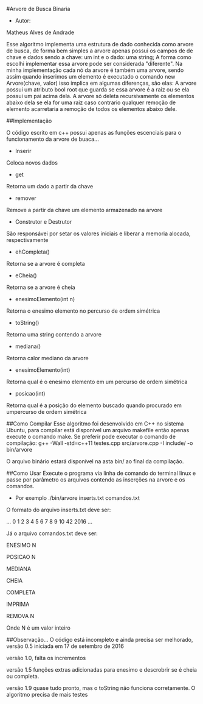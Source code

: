 #Arvore de Busca Binaria

 - Autor:

 Matheus Alves de Andrade

Esse algoritmo implementa uma estrutura de dado conhecida como arvore de busca,
de forma bem simples a arvore apenas possui os campos de de chave e dados sendo
a chave: um int e o dado: uma string;
A forma como escolhi implementar essa arvore pode ser considerada "diferente".
Na minha implementação cada nó da arvore é também uma arvore, sendo assim
quando inserimos um elemento é executado o comando new Arvore(chave, valor)
isso implica em algumas diferenças, são elas:
A arvore possui um atributo bool root que guarda se essa arvore é a raiz ou se
ela possui um pai acima dela.
A arvore só deleta recursivamente os elementos abaixo dela se ela for uma raiz
caso contrario qualquer remoção de elemento acarretaria a remoção de todos
os elementos abaixo dele.

##Implementação

O código escrito em c++ possui apenas as funções escenciais para o funcionamento
da arvore de buaca...
 - Inserir

Coloca novos dados 
 - get

Retorna um dado a partir da chave
 - remover

Remove a partir da chave um elemento armazenado na arvore

 - Construtor e Destrutor

São responsávei por setar os valores iniciais e liberar a memoria alocada, respectivamente

 - ehCompleta()

Retorna se a arvore é completa

 - eCheia()

Retorna se a arvore é cheia

 - enesimoElemento(int n)

Retorna o enesimo elemento no percurso de ordem simétrica

 - toString()

Retorna uma string contendo a arvore

 - mediana()

 Retorna calor mediano da arvore

 - enesimoElemento(int)

 Retorna qual é o enesimo elemento em um percurso de ordem simétrica

  - posicao(int)

 Retorna qual é a posição do elemento buscado quando procurado em umpercurso de ordem simétrica

##Como Compilar
Esse algoritmo foi desenvolvido em C++ no sistema Ubuntu, para compilar está disponível um arquivo makefile então apenas execute o comando make.
 Se preferir pode executar o comando de compilação: g++ -Wall -std=c++11 testes.cpp src/arvore.cpp -I include/ -o bin/arvore
 
 O arquivo binário estará disponível na asta bin/ ao final da compilação.

##Como Usar
Execute o programa via linha de comando do terminal linux e passe por parâmetro os arquivos contendo as inserções na arvore e os comandos.

 - Por exemplo
 ./bin/arvore inserts.txt comandos.txt

 O formato do arquivo inserts.txt deve ser:

 ... 0 1 2 3 4 5 6 7 8 9 10 42 2016 ...

 Já o arquivo comandos.txt deve ser:

ENESIMO N

POSICAO N

MEDIANA

CHEIA

COMPLETA

IMPRIMA

REMOVA N

Onde N é um valor inteiro

##Observação...
 O código está incompleto e ainda precisa ser melhorado, versão 0.5 iniciada em 17 de setembro de 2016
 
  versão 1.0, falta os incrementos

  versão 1.5 funções extras adicionadas para enesimo e descrobrir se é cheia ou completa.

  versão 1.9 quase tudo pronto, mas o toString não funciona corretamente. O algoritmo precisa de mais testes